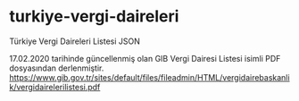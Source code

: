 # turkiye-vergi-daireleri
Türkiye Vergi Daireleri Listesi JSON

17.02.2020 tarihinde güncellenmiş olan GIB Vergi Dairesi Listesi isimli PDF dosyasından derlenmiştir. 
https://www.gib.gov.tr/sites/default/files/fileadmin/HTML/vergidairebaskanlik/vergidairelerilistesi.pdf
